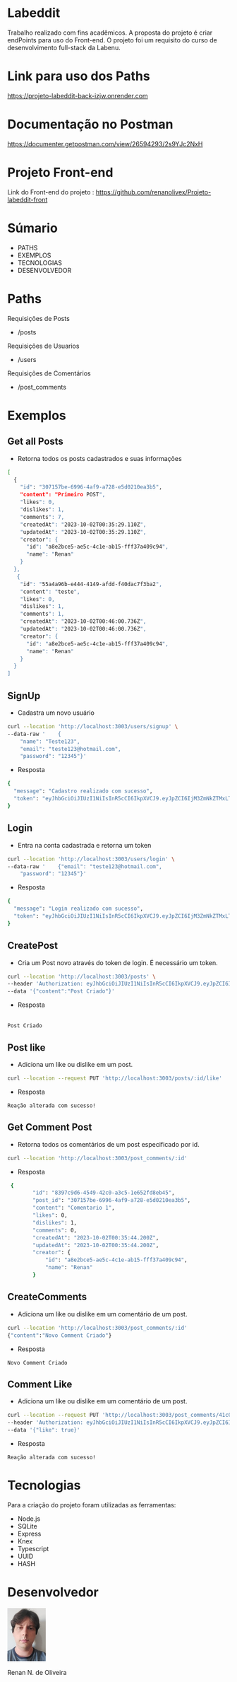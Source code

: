 # Labeddit

Trabalho realizado com fins acadêmicos. A proposta do projeto é criar endPoints para uso do Front-end.
O projeto foi um requisito do curso de desenvolvimento full-stack da Labenu.
# Link para uso dos Paths
https://projeto-labeddit-back-izjw.onrender.com

# Documentação no Postman
https://documenter.getpostman.com/view/26594293/2s9YJc2NxH

# Projeto Front-end
Link do Front-end do projeto : https://github.com/renanolivex/Projeto-labeddit-front

# Súmario

- <a>PATHS</a>
- <a>EXEMPLOS</a>
- <a>TECNOLOGIAS</a>
- <a>DESENVOLVEDOR</a>
 
# Paths 
Requisições de Posts
- /posts

Requisições de Usuarios
- /users

Requisições de Comentários
- /post_comments

# Exemplos
## Get all Posts 
- Retorna todos os posts cadastrados e suas informações
``` bash
[
  {
    "id": "307157be-6996-4af9-a728-e5d0210ea3b5",
    "content": "Primeiro POST",
    "likes": 0,
    "dislikes": 1,
    "comments": 7,
    "createdAt": "2023-10-02T00:35:29.110Z",
    "updatedAt": "2023-10-02T00:35:29.110Z",
    "creator": {
      "id": "a8e2bce5-ae5c-4c1e-ab15-fff37a409c94",
      "name": "Renan"
    }
  },
   {
    "id": "55a4a96b-e444-4149-afdd-f40dac7f3ba2",
    "content": "teste",
    "likes": 0,
    "dislikes": 1,
    "comments": 1,
    "createdAt": "2023-10-02T00:46:00.736Z",
    "updatedAt": "2023-10-02T00:46:00.736Z",
    "creator": {
      "id": "a8e2bce5-ae5c-4c1e-ab15-fff37a409c94",
      "name": "Renan"
    }
  }
]


```

## SignUp
- Cadastra um novo usuário
````bash
curl --location 'http://localhost:3003/users/signup' \
--data-raw '    {
    "name": "Teste123",
    "email": "teste123@hotmail.com",
    "password": "12345"}'

````
- Resposta

````bash
{
  "message": "Cadastro realizado com sucesso",
  "token": "eyJhbGciOiJIUzI1NiIsInR5cCI6IkpXVCJ9.eyJpZCI6IjM3ZmNkZTMxLTViOTQtNDBiZC1iYTFkLWEyMTZkNWM0MWYyMiIsIm5hbWUiOiJUZXN0ZTEyMyIsInJvbGUiOiJOT1JNQUwiLCJpYXQiOjE2OTYyOTM0ODN9.jiqpu3-DMRPY8EUCczmbZ8g-akV4K1SIXNUwBGjKs5E"
}
`````

## Login
- Entra na conta cadastrada e retorna um token 
`````` bash
curl --location 'http://localhost:3003/users/login' \
--data-raw '    {"email": "teste123@hotmail.com",
    "password": "12345"}'

``````
- Resposta
``````bash
{
  "message": "Login realizado com sucesso",
  "token": "eyJhbGciOiJIUzI1NiIsInR5cCI6IkpXVCJ9.eyJpZCI6IjM3ZmNkZTMxLTViOTQtNDBiZC1iYTFkLWEyMTZkNWM0MWYyMiIsIm5hbWUiOiJUZXN0ZTEyMyIsInJvbGUiOiJOT1JNQUwiLCJpYXQiOjE2OTYyOTM2MDB9.3G-hKwf0_4IC3J4-Pw7ZEH5oiIKF013WjtvvC1gK7LI"
}
``````

## CreatePost
- Cria um Post novo através do token de login. É necessário um token.
``````bash
curl --location 'http://localhost:3003/posts' \
--header 'Authorization: eyJhbGciOiJIUzI1NiIsInR5cCI6IkpXVCJ9.eyJpZCI6IjM3ZmNkZTMxLTViOTQtNDBiZC1iYTFkLWEyMTZkNWM0MWYyMiIsIm5hbWUiOiJUZXN0ZTEyMyIsInJvbGUiOiJOT1JNQUwiLCJpYXQiOjE2OTYyOTM0ODN9.jiqpu3-DMRPY8EUCczmbZ8g-akV4K1SIXNUwBGjKs5E' \
--data '{"content":"Post Criado"}'
``````

- Resposta
``````

Post Criado 

``````


## Post like
- Adiciona um like ou dislike em um post.
``````bash
curl --location --request PUT 'http://localhost:3003/posts/:id/like'
``````
- Resposta
```
Reação alterada com sucesso!
```

## Get Comment Post
- Retorna todos os comentários de um post especificado por id.

````bash
curl --location 'http://localhost:3003/post_comments/:id'
````

- Resposta
```bash
 {
        "id": "8397c9d6-4549-42c0-a3c5-1e652fd8eb45",
        "post_id": "307157be-6996-4af9-a728-e5d0210ea3b5",
        "content": "Comentario 1",
        "likes": 0,
        "dislikes": 1,
        "comments": 0,
        "createdAt": "2023-10-02T00:35:44.200Z",
        "updatedAt": "2023-10-02T00:35:44.200Z",
        "creator": {
            "id": "a8e2bce5-ae5c-4c1e-ab15-fff37a409c94",
            "name": "Renan"
        }
```

## CreateComments
- Adiciona um like ou dislike em um comentário de um post.

``` bash
curl --location 'http://localhost:3003/post_comments/:id'
{"content":"Novo Comment Criado"}
```

- Resposta
```
Novo Comment Criado
```


## Comment Like
- Adiciona um like ou dislike em um comentário de um post.

``` bash
curl --location --request PUT 'http://localhost:3003/post_comments/41c0133f-3613-4c1d-9698-33ca52d93982/like' \
--header 'Authorization: eyJhbGciOiJIUzI1NiIsInR5cCI6IkpXVCJ9.eyJpZCI6IjM3ZmNkZTMxLTViOTQtNDBiZC1iYTFkLWEyMTZkNWM0MWYyMiIsIm5hbWUiOiJUZXN0ZTEyMyIsInJvbGUiOiJOT1JNQUwiLCJpYXQiOjE2OTYyOTM0ODN9.jiqpu3-DMRPY8EUCczmbZ8g-akV4K1SIXNUwBGjKs5E' \
--data '{"like": true}'
```

- Resposta
```
Reação alterada com sucesso!
```


# Tecnologias 
Para a criação do projeto foram utilizadas as ferramentas:
- Node.js
- SQLite
- Express
- Knex
- Typescript
- UUID 
- HASH

# Desenvolvedor

![DESENVOLVEDOR](./src/assets/Desenvolvedor.jpg) 
<p>Renan N. de Oliveira




